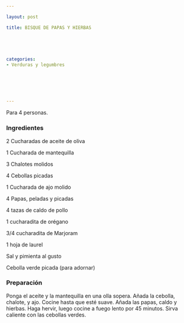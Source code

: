 ```yaml
---

layout: post

title: BISQUE DE PAPAS Y HIERBAS





categories:
- Verduras y legumbres






---
```


Para 4 personas.

<h3>Ingredientes</h3>

2 Cucharadas de aceite de oliva

1 Cucharada de mantequilla

3 Chalotes molidos

4 Cebollas picadas

1 Cucharada de ajo molido

4 Papas, peladas y picadas

4 tazas de caldo de pollo

1 cucharadita de orégano

3/4 cucharadita de Marjoram

1 hoja de laurel

Sal y pimienta al gusto

Cebolla verde picada (para adornar)

<h3>Preparación</h3>

Ponga el aceite y la mantequilla en una olla sopera. Añada la cebolla, chalote, y ajo. Cocine hasta que esté suave. Añada las papas, caldo y hierbas. Haga hervir, luego cocine a fuego lento por 45 minutos. Sirva caliente con las cebollas verdes.